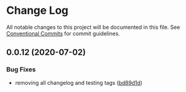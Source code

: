 # Change Log

All notable changes to this project will be documented in this file.
See [Conventional Commits](https://conventionalcommits.org) for commit guidelines.

## 0.0.12 (2020-07-02)


### Bug Fixes

* removing all changelog and testing tags ([bd89d1d](https://github.com/opllama2/opllamajs/commit/bd89d1d5afb782dbe8577c69ebd426a946e60de6))
